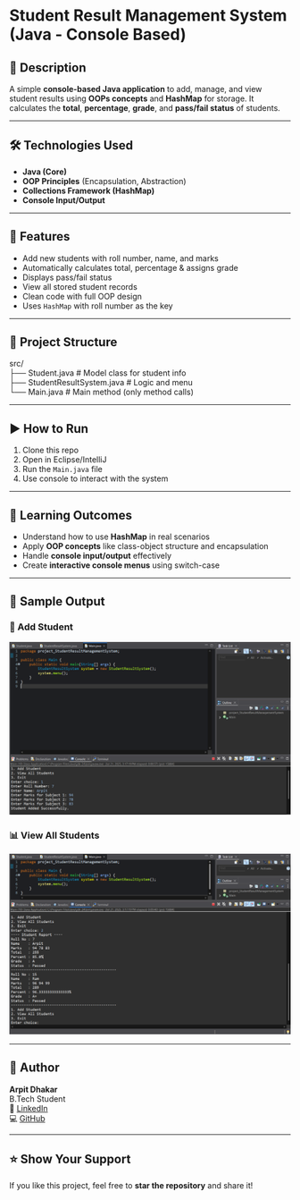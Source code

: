 # Student Result Management System (Java - Console Based)

## 🧾 Description

A simple **console-based Java application** to add, manage, and view student results using **OOPs concepts** and **HashMap** for storage. It calculates the **total**, **percentage**, **grade**, and **pass/fail status** of students.

---

## 🛠️ Technologies Used

- **Java (Core)**
- **OOP Principles** (Encapsulation, Abstraction)
- **Collections Framework (HashMap)**
- **Console Input/Output**

---

## 🎯 Features

- Add new students with roll number, name, and marks  
- Automatically calculates total, percentage & assigns grade  
- Displays pass/fail status  
- View all stored student records  
- Clean code with full OOP design  
- Uses `HashMap` with roll number as the key

---

## 📂 Project Structure

src/  
├── Student.java # Model class for student info  
├── StudentResultSystem.java # Logic and menu  
└── Main.java # Main method (only method calls)

---

## ▶️ How to Run

1. Clone this repo
2. Open in Eclipse/IntelliJ
3. Run the `Main.java` file
4. Use console to interact with the system

---

## 🧠 Learning Outcomes

- Understand how to use **HashMap** in real scenarios  
- Apply **OOP concepts** like class-object structure and encapsulation  
- Handle **console input/output** effectively  
- Create **interactive console menus** using switch-case

---

## 📸 Sample Output

### 🧾 Add Student
![Add Student](images/addStudent.png)

### 📊 View All Students
![View Students](images/viewAllStudent.png)

---

## 👤 Author

**Arpit Dhakar**  
B.Tech Student  
🔗 [LinkedIn](https://www.linkedin.com/in/arpit-dhakar-5470672b5/)  
💻 [GitHub](https://github.com/arpit1674)

---

## ⭐️ Show Your Support

If you like this project, feel free to **star the repository** and share it!

